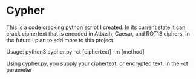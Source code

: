 # Cypher
This is a code cracking python script I created. In its current state it can crack ciphertext that is encoded in Atbash, Caesar,  and ROT13 ciphers. In the future I plan to add more to this project.

Usage: python3 cypher.py -ct [ciphertext] -m [method]

Using cypher.py, you supply your ciphertext, or encrypted text, in the -ct parameter
